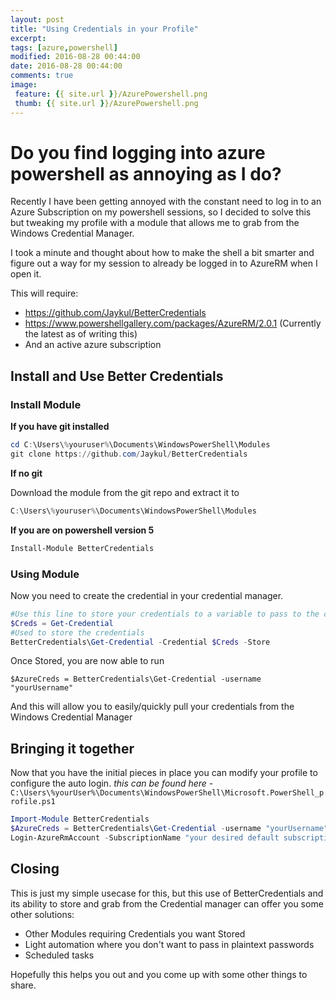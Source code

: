 ```yaml
---
layout: post
title: "Using Credentials in your Profile"
excerpt: 
tags: [azure,powershell]
modified: 2016-08-28 00:44:00
date: 2016-08-28 00:44:00
comments: true
image:
 feature: {{ site.url }}/AzurePowershell.png
 thumb: {{ site.url }}/AzurePowershell.png
---
```


# Do you find logging into azure powershell as annoying as I do? 

Recently I have been getting annoyed with the constant need to log in to an Azure Subscription on my powershell sessions, so I decided to solve this but tweaking my profile with a module that allows me to grab from the Windows Credential Manager.

I took a minute and thought about how to make the shell a bit smarter and figure out a way for my session to already be logged in to AzureRM when I open it. 

This will require:

 *   https://github.com/Jaykul/BetterCredentials
 *   https://www.powershellgallery.com/packages/AzureRM/2.0.1 (Currently the latest as of writing this)
 *   And an active azure subscription 


 
## Install and Use Better Credentials 

### Install Module 

**If you have git installed**

```POWERSHELL
cd C:\Users\%youruser%\Documents\WindowsPowerShell\Modules
git clone https://github.com/Jaykul/BetterCredentials
```

  
**If no git**

Download the module from the git repo and extract it to 

```POWERSHELL
C:\Users\%youruser%\Documents\WindowsPowerShell\Modules
```

  

**If you are on powershell version 5**

```POWERSHELL
Install-Module BetterCredentials
```


### Using Module 

Now you need to create the credential in your credential manager. 

```POWERSHELL
#Use this line to store your credentials to a variable to pass to the command to add to the windows credential manager
$Creds = Get-Credential 
#Used to store the credentials 
BetterCredentials\Get-Credential -Credential $Creds -Store
```

Once Stored, you are now able to run

`$AzureCreds = BetterCredentials\Get-Credential -username "yourUsername"`

And this will allow you to easily/quickly pull your credentials from the Windows Credential Manager


## Bringing it together 

Now that you have the initial pieces in place you can modify your profile to configure the auto login.
*this can be found here* -  `C:\Users\%yourUser%\Documents\WindowsPowerShell\Microsoft.PowerShell_profile.ps1`

```POWERSHELL
Import-Module BetterCredentials
$AzureCreds = BetterCredentials\Get-Credential -username "yourUsername"
Login-AzureRmAccount -SubscriptionName "your desired default subscription" -Credential $AzureCreds
```

## Closing 

This is just my simple usecase for this, but this use of BetterCredentials and its ability to store and grab from the Credential manager can offer you some other solutions: 

 *   Other Modules requiring Credentials you want Stored
 *   Light automation where you don't want to pass in plaintext passwords
 *   Scheduled tasks 
  
Hopefully this helps you out and you come up with some other things to share. 



 



